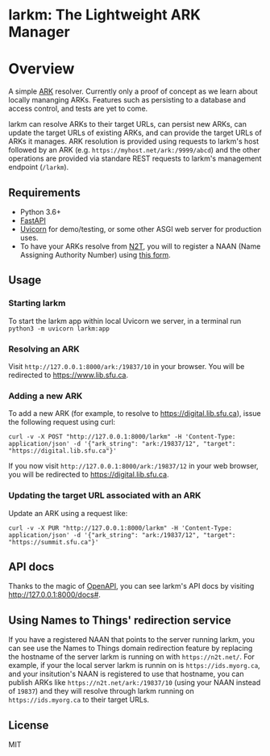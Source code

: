 # larkm: The Lightweight ARK Manager

# Overview

A simple [ARK](https://arks.org/) resolver. Currently only a proof of concept as we learn about locally mananging ARKs. Features such as persisting to a database and access control, and tests are yet to come.

larkm can resolve ARKs to their target URLs, can persist new ARKs, can update the target URLs of existing ARKs, and can provide the target URLs of ARKs it manages. ARK resolution is provided using requests to larkm's host followed by an ARK (e.g. `https://myhost.net/ark:/9999/abcd`) and the other operations are provided via standare REST requests to larkm's management endpoint (`/larkm`).

## Requirements

* Python 3.6+
* [FastAPI](https://fastapi.tiangolo.com/)
* [Uvicorn](https://www.uvicorn.org/) for demo/testing, or some other ASGI web server for production uses.
* To have your ARKs resolve from [N2T](http://n2t.net/), you will to register a NAAN (Name Assigning Authority Number) using [this form](https://goo.gl/forms/bmckLSPpbzpZ5dix1).

## Usage

### Starting larkm

To start the larkm app within local Uvicorn we server, in a terminal run `python3 -m uvicorn larkm:app`

### Resolving an ARK

Visit `http://127.0.0.1:8000/ark:/19837/10` in your browser. You will be redirected to https://www.lib.sfu.ca.

### Adding a new ARK

To add a new ARK (for example, to resolve to https://digital.lib.sfu.ca), issue the following request using curl:

`curl -v -X POST "http://127.0.0.1:8000/larkm" -H 'Content-Type: application/json' -d '{"ark_string": "ark:/19837/12", "target": "https://digital.lib.sfu.ca"}'`

If you now visit `http://127.0.0.1:8000/ark:/19837/12` in your web browser, you will be redirected to https://digital.lib.sfu.ca.

### Updating the target URL associated with an ARK

Update an ARK using a request like:

`curl -v -X PUR "http://127.0.0.1:8000/larkm" -H 'Content-Type: application/json' -d '{"ark_string": "ark:/19837/12", "target": "https://summit.sfu.ca"}'`

## API docs

Thanks to the magic of [OpenAPI](https://github.com/OAI/OpenAPI-Specification), you can see larkm's API docs by visiting http://127.0.0.1:8000/docs#.

## Using Names to Things' redirection service

If you have a registered NAAN that points to the server running larkm, you can see use the Names to Things domain redirection feature by replacing the hostname of the server larkm is running on with `https://n2t.net/`. For example, if your the local server larkm is runnin on is `https://ids.myorg.ca`, and your insitution's NAAN is registered to use that hostname, you can publish ARKs like `https://n2t.net/ark:/19837/10` (using your NAAN instead of `19837`) and they will resolve through larkm running on `https://ids.myorg.ca` to their target URLs.

## License

MIT

